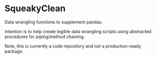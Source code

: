 # SqueakyClean
Data  wrangling functions to supplement pandas.  

Intention is to help create legible data wrangling scripts using abstracted procedures for piping/method chaining.

Note, this is currently a code repository and not a production-ready package.
